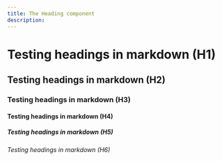 ```yaml
---
title: The Heading component
description:
---
```


# Testing headings in markdown (H1)

## Testing headings in markdown (H2)

### Testing headings in markdown (H3)

#### Testing headings in markdown (H4)

##### Testing headings in markdown (H5)

###### Testing headings in markdown (H6)
